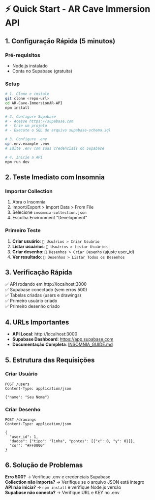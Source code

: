 # ⚡ Quick Start - AR Cave Immersion API

## 1. Configuração Rápida (5 minutos)

### Pré-requisitos
- Node.js instalado
- Conta no Supabase (gratuita)

### Setup
```bash
# 1. Clone e instale
git clone <repo-url>
cd AR-Cave-ImmersionAR-API
npm install

# 2. Configure Supabase
# - Acesse https://supabase.com
# - Crie um projeto
# - Execute o SQL do arquivo supabase-schema.sql

# 3. Configure .env
cp .env.example .env
# Edite .env com suas credenciais do Supabase

# 4. Inicie a API
npm run dev
```

## 2. Teste Imediato com Insomnia

### Importar Collection
1. Abra o Insomnia
2. Import/Export > Import Data > From File
3. Selecione `insomnia-collection.json`
4. Escolha Environment "Development"

### Primeiro Teste
1. **Criar usuário**: `👥 Usuários > Criar Usuário`
2. **Listar usuários**: `👥 Usuários > Listar Usuários` 
3. **Criar desenho**: `🎨 Desenhos > Criar Desenho` (ajuste user_id)
4. **Ver resultado**: `🎨 Desenhos > Listar Todos os Desenhos`

## 3. Verificação Rápida

✅ API rodando em http://localhost:3000  
✅ Supabase conectado (sem erros 500)  
✅ Tabelas criadas (users e drawings)  
✅ Primeiro usuário criado  
✅ Primeiro desenho criado  

## 4. URLs Importantes

- **API Local**: http://localhost:3000
- **Supabase Dashboard**: https://app.supabase.com
- **Documentação Completa**: [INSOMNIA_GUIDE.md](INSOMNIA_GUIDE.md)

## 5. Estrutura das Requisições

### Criar Usuário
```http
POST /users
Content-Type: application/json

{"name": "Seu Nome"}
```

### Criar Desenho
```http
POST /drawings  
Content-Type: application/json

{
  "user_id": 1,
  "dados": {"tipo": "linha", "pontos": [{"x": 0, "y": 0}]},
  "cor": "#FF0000"
}
```

## 6. Solução de Problemas

**Erro 500?** → Verifique .env e credenciais Supabase  
**Collection não importa?** → Verifique se o arquivo JSON está íntegro  
**API não inicia?** → `npm install` e verifique Node.js versão  
**Supabase não conecta?** → Verifique URL e KEY no .env
